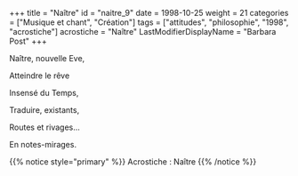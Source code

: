 +++
title = "Naître"
id = "naitre_9"
date = 1998-10-25
weight = 21
categories = ["Musique et chant", "Création"]
tags = ["attitudes", "philosophie", "1998", "acrostiche"]
acrostiche = "Naître"
LastModifierDisplayName = "Barbara Post"
+++

Naître, nouvelle Eve,

Atteindre le rêve

Insensé du Temps,

Traduire, existants,

Routes et rivages...

En notes-mirages.

{{% notice style="primary" %}}
Acrostiche : Naître
{{% /notice %}}
